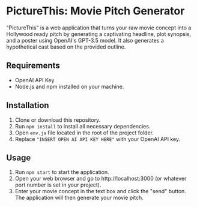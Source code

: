 # PictureThis: Movie Pitch Generator

"PictureThis" is a web application that turns your raw movie concept into a Hollywood ready pitch by generating a captivating headline, plot synopsis, and a poster using OpenAI's GPT-3.5 model. It also generates a hypothetical cast based on the provided outline.

## Requirements

- OpenAI API Key
- Node.js and npm installed on your machine.

## Installation

1. Clone or download this repository.
2. Run `npm install` to install all necessary dependencies.
3. Open `env.js` file located in the root of the project folder.
4. Replace `"INSERT OPEN AI API KEY HERE"` with your OpenAI API key.

## Usage

1. Run `npm start` to start the application.
2. Open your web browser and go to http://localhost:3000 (or whatever port number is set in your project).
3. Enter your movie concept in the text box and click the "send" button. The application will then generate your movie pitch.
